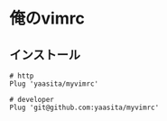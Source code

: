俺のvimrc
===============

## インストール

    # http
    Plug 'yaasita/myvimrc'

    # developer
    Plug 'git@github.com:yaasita/myvimrc'

